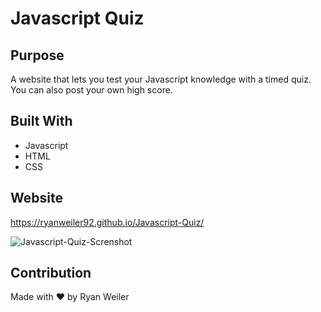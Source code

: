 # Javascript Quiz

## Purpose
A website that lets you test your Javascript knowledge with a timed quiz. You can also post your own high score.

## Built With
* Javascript
* HTML
* CSS

## Website
https://ryanweiler92.github.io/Javascript-Quiz/

![Javascript-Quiz-Screnshot](".\assets\images\site-screenshot.jpg")

## Contribution
Made with ❤️ by Ryan Weiler


